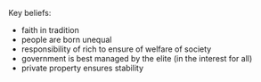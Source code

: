 Key beliefs:
- faith in tradition
- people are born unequal
- responsibility of rich to ensure of welfare of society
- government is best managed by the elite (in the interest for all)
- private property ensures stability